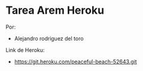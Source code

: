 Tarea Arem Heroku 
======
Por: 

* Alejandro rodriguez del toro

Link de Heroku:

* https://git.heroku.com/peaceful-beach-52643.git

